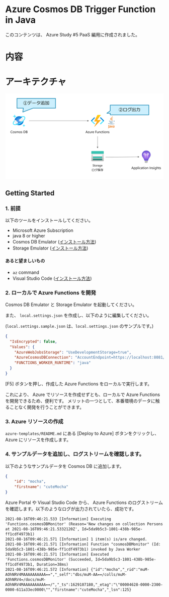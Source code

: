 # Azure Cosmos DB Trigger Function in Java

このコンテンツは、 Azure Study #5 PaaS 編用に作成されました。

内容
=================

アーキテクチャ
=================

![alt text](./images/architecture.png)

## Getting Started

### 1. 前提

以下のツールをインストールしてください。

- Microsoft Azure Subscription
- java 8 or higher
- Cosmos DB Emulator ([インストール方法](https://docs.microsoft.com/ja-jp/azure/cosmos-db/local-emulator?tabs=ssl-netstd21))
- Storage Emulator ([インストール方法](https://docs.microsoft.com/ja-jp/azure/storage/common/storage-use-azurite?toc=%2Fazure%2Fstorage%2Fblobs%2Ftoc.json&tabs=visual-studio))

#### あると望ましいもの

- `az` command
- Visual Studio Code ([インストール方法](https://code.visualstudio.com/download))

### 2. ローカルで Azure Functions を開発

Cosmos DB Emulator と Storage Emulator を起動してください。

また、 `local.settings.json` を作成し、以下のように編集してください。

(`local.settings.sample.json` は、`local.settings.json` のサンプルです。)

```json
{
  "IsEncrypted": false,
  "Values": {
    "AzureWebJobsStorage": "UseDevelopmentStorage=true",
    "AzureCosmosDBConnection": "AccountEndpoint=https://localhost:8081/;AccountKey=C2y6yDjf5/R+ob0N8A7Cgv30VRDJIWEHLM+4QDU5DE2nQ9nDuVTqobD4b8mGGyPMbIZnqyMsEcaGQy67XIw/Jw==",
    "FUNCTIONS_WORKER_RUNTIME": "java"
  }
}
```

[F5] ボタンを押し、作成した Azure Functions をローカルで実行します。

これにより、 Azure でリソースを作成せずとも、ローカルで Azure Functions を開発できるため、便利です。
メリットの一つとして、本番環境のデータに触ることなく開発を行うことができます。

### 3. Azure リソースの作成

`azure-templates/README.md` にある [Deploy to Azure] ボタンをクリックし、Azure にリソースを作成します。

### 4. サンプルデータを追加し、ログストリームを確認します。

以下のようなサンプルデータを Cosmos DB に追加します。

```json
{
    "id": "mocha",
    "firstname": "cuteMocha"
}
```

Azure Portal や Visual Studio Code から、 Azure Functions のログストリームを確認します。以下のようなログが出力されていたら、成功です。

```log
2021-08-16T09:46:21.533 [Information] Executing 'Functions.cosmosDBMonitor' (Reason='New changes on collection Persons at 2021-08-16T09:46:21.5332120Z', Id=5da9b5c3-1801-438b-985e-ff1cdf4973b1)
2021-08-16T09:46:21.571 [Information] 1 item(s) is/are changed.
2021-08-16T09:46:21.571 [Information] Function "cosmosDBMonitor" (Id: 5da9b5c3-1801-438b-985e-ff1cdf4973b1) invoked by Java Worker
2021-08-16T09:46:21.571 [Information] Executed 'Functions.cosmosDBMonitor' (Succeeded, Id=5da9b5c3-1801-438b-985e-ff1cdf4973b1, Duration=38ms)
2021-08-16T09:46:21.572 [Information] {"id":"mocha","_rid":"muM-AOhNRV4MAAAAAAAAAA==","_self":"dbs/muM-AA==/colls/muM-AOhNRV4=/docs/muM-AOhNRV4MAAAAAAAAAA==/","_ts":1629107180,"_etag":"\"00004628-0000-2300-0000-611a33ec0000\"","firstname":"cuteMocha","_lsn":125}
```

